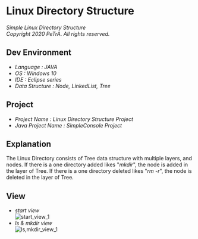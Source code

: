 Linux Directory Structure
===================================================================================================================
_Simple Linux Directory Structure_   
_Copyright 2020 PeTrA. All rights reserved._
## Dev Environment
* _Language : JAVA_    
* _OS : Windows 10_   
* _IDE : Eclipse series_   
* _Data Structure : Node, LinkedList, Tree_  
## Project
 * _Project Name : Linux Directory Structure Project_   
 * _Java Project Name : SimpleConsole Project_   
## Explanation
The Linux Directory consists of Tree data structure with multiple layers, and nodes. If there is a one directory added likes "_mkdir_", the node is added in the layer of Tree. If there is a one directory deleted likes "_rm -r_", the node is deleted in the layer of Tree.   
## View
 * _start view_   
 ![start_view_1](https://user-images.githubusercontent.com/33143731/95863958-bf936080-0d9f-11eb-8d61-10bb6b450f5c.png)   
 * _ls & mkdir view_   
 ![ls,mkdir_view_1](https://user-images.githubusercontent.com/33143731/96120885-2cd2fd00-0f2a-11eb-979d-a2c248a5f57a.png)
